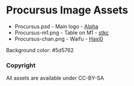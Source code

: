 # Procursus Image Assets

- Procursus.psd - Main logo - [Alpha](https://twitter.com/kutarin_)
- Procursus-m1.png - Table on M1 - [stkc](https://stkc.win/)
- Procursus-chan.png - Waifu - [Haxi0](https://haxio.tk/)

Background color: #5d5762

### Copyright

All assets are available under CC-BY-SA
